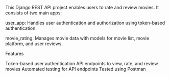 This Django REST API project enables users to rate and review movies. It consists of two main apps:

user_app: Handles user authentication and authorization using token-based authentication.

movie_rating: Manages movie data with models for movie list, movie platform, and user reviews.

Features

Token-based user authentication
API endpoints to view, rate, and review movies
Automated testing for API endpoints
Tested using Postman
